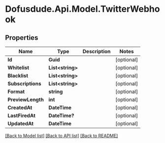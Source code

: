 # Dofusdude.Api.Model.TwitterWebhook

## Properties

Name | Type | Description | Notes
------------ | ------------- | ------------- | -------------
**Id** | **Guid** |  | [optional] 
**Whitelist** | **List&lt;string&gt;** |  | [optional] 
**Blacklist** | **List&lt;string&gt;** |  | [optional] 
**Subscriptions** | **List&lt;string&gt;** |  | [optional] 
**Format** | **string** |  | [optional] 
**PreviewLength** | **int** |  | [optional] 
**CreatedAt** | **DateTime** |  | [optional] 
**LastFiredAt** | **DateTime?** |  | [optional] 
**UpdatedAt** | **DateTime** |  | [optional] 

[[Back to Model list]](../README.md#documentation-for-models) [[Back to API list]](../README.md#documentation-for-api-endpoints) [[Back to README]](../README.md)

